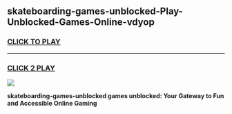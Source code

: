 
## skateboarding-games-unblocked-Play-Unblocked-Games-Online-vdyop
<h3>
<a href="https://premium76.site?title=skateboarding-games-unblocked&ref=25A">CLICK TO PLAY</a></h3>
<hr>

<h3>
<a href="https://premium76.site?title=skateboarding-games-unblocked&ref=25A">CLICK 2 PLAY</a>
  
</h3>

<a href="https://premium76.site?title=skateboarding-games-unblocked&ref=25A"><img src="https://clearcache.store/games.png"></a>


**skateboarding-games-unblocked games unblocked: Your Gateway to Fun and Accessible Online Gaming**
